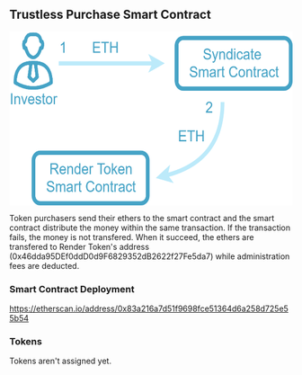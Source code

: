 ## Trustless Purchase Smart Contract

<p align="center">
<img src="https://github.com/dggventures/syndicate/blob/master/render-token-investment1/images/render-token-workflow.png" 
alt="DG Global Ventures" width="573" height="309" border="0" align="center" margin-left="10%" />
</p>

Token purchasers send their ethers to the smart contract and the smart contract distribute the money within the same transaction. If the transaction fails, the money is not transfered. When it succeed, the ethers are transfered to Render Token's address (0x46dda95DEf0ddD0d9F6829352dB2622f27Fe5da7) while administration fees are deducted.

### Smart Contract Deployment

https://etherscan.io/address/0x83a216a7d51f9698fce51364d6a258d725e55b54

### Tokens

Tokens aren't assigned yet.
